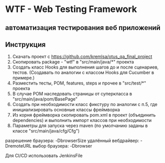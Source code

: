 # WTF - Web Testing Framework
## автоматизация тестирования веб приложений

## Инструкция

1. Скачать проект с https://github.com/kremlsa/otus_qa_final_project
2. Скопировать package - "wtf" в "src/main/java/*" проекта
3. Создать класс Hooks для выполнения шагов до и после сценариев, тестов.
   (Создавать по аналогии с классом Hooks для Cucumber в примере.)
4. Разместить тесты, POM, features, steps и прочее в "src/test/*" проекта
5. В случае POM наследовать страницы от суперкласса в  "src/main/java/pom/BasePage"
6. Создать при необходимости класс фикстуру по аналогии с п.5, где инициализировать
   основные классы фреймворка
7. Из корня фреймворка скопировать pom.xml в проект (объединить dependencies)
   и выполнить импорт классов при необходимости
8. Параметры для запуска через maven (по умолчанию заданы в классе "src/main/java/cfg/Cfg")

  разрешение браузера:
  -DbrowserSize
  удалённый вебдрайвер:
  -DremoteURL
  выбор браузера:
  -Dbrowser





Для CI/CD использовать JenkinsFile

